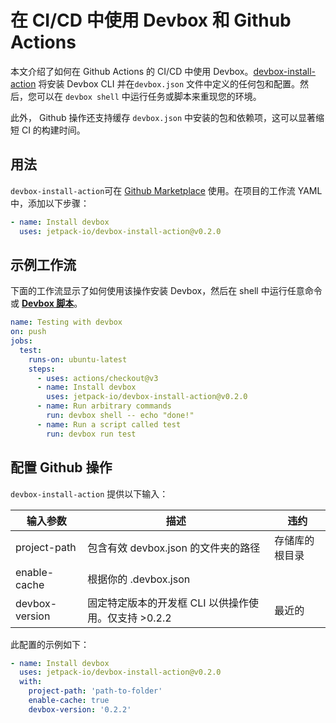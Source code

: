 # 在 CI/CD 中使用 Devbox 和 Github Actions

本文介绍了如何在 Github Actions 的 CI/CD 中使用 Devbox。[devbox-install-action](https://github.com/marketplace/actions/devbox-installer) 将安装 Devbox CLI 并在`devbox.json` 文件中定义的任何包和配置。然后，您可以在 `devbox shell` 中运行任务或脚本来重现您的环境。

此外， Github 操作还支持缓存 `devbox.json` 中安装的包和依赖项，这可以显著缩短 CI 的构建时间。

## **用法**

`devbox-install-action`可在 [Github Marketplace](https://github.com/marketplace/actions/devbox-installer) 使用。在项目的工作流 YAML 中，添加以下步骤：

```yaml
- name: Install devbox
  uses: jetpack-io/devbox-install-action@v0.2.0
```

## **示例工作流**

下面的工作流显示了如何使用该操作安装 Devbox，然后在 shell 中运行任意命令或 **[Devbox 脚本](https://www.jetpack.io/devbox/docs/guides/scripts/)**。

```yaml
name: Testing with devbox
on: push
jobs:
  test:
    runs-on: ubuntu-latest
    steps:
      - uses: actions/checkout@v3
      - name: Install devbox
        uses: jetpack-io/devbox-install-action@v0.2.0
      - name: Run arbitrary commands
        run: devbox shell -- echo "done!"
      - name: Run a script called test
        run: devbox run test
```

## **配置 Github 操作**

`devbox-install-action` 提供以下输入：

| 输入参数 | 描述 | 违约 |
| --- | --- | --- |
| project-path | 包含有效 devbox.json 的文件夹的路径 | 存储库的根目录 |
| enable-cache | 根据你的 .devbox.json |  |
| devbox-version | 固定特定版本的开发框 CLI 以供操作使用。仅支持 >0.2.2 | 最近的 |

此配置的示例如下：

```yaml
- name: Install devbox
  uses: jetpack-io/devbox-install-action@v0.2.0
  with:
    project-path: 'path-to-folder'
    enable-cache: true
    devbox-version: '0.2.2'
```